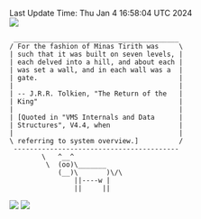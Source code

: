 Last Update Time: 
Thu Jan  4 16:58:04 UTC 2024
<br>![](https://img.shields.io/badge/%E5%A4%A7%E5%AE%B6-%E5%AE%89%E5%AE%89-green)<br>
```
 _________________________________________
/ For the fashion of Minas Tirith was     \
| such that it was built on seven levels, |
| each delved into a hill, and about each |
| was set a wall, and in each wall was a  |
| gate.                                   |
|                                         |
| -- J.R.R. Tolkien, "The Return of the   |
| King"                                   |
|                                         |
| [Quoted in "VMS Internals and Data      |
| Structures", V4.4, when                 |
|                                         |
\ referring to system overview.]          /
 -----------------------------------------
        \   ^__^
         \  (oo)\_______
            (__)\       )\/\
                ||----w |
                ||     ||
```
![](https://github-readme-stats.vercel.app/api?username=chenlitw)
![](https://github-readme-stats.vercel.app/api/top-langs/?username=chenlitw)
